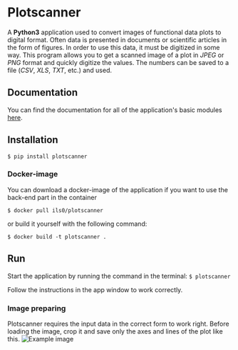 # Plotscanner

A __Python3__ application used to convert images of functional data plots to digital format.
Often data is presented in documents or scientific articles in the form of figures. In order to use this data, it must be digitized in some way. This program allows you to get a scanned image of a plot in _JPEG_ or _PNG_ format and quickly digitize the values. The numbers can be saved to a file (_CSV_, _XLS_, _TXT_, etc.) and used.

## Documentation 
You can find the documentation for all of the application's basic modules [here](https://github.com/IlS0/Plot-digitization/tree/main/docs/plotscanner).

## Installation
`$ pip install plotscanner`


### Docker-image

You can download a docker-image of the application if you want to use the back-end part in the container

`$ docker pull ils0/plotscanner`

or build it yourself with the following command:

`$ docker build -t plotscanner .`


## Run
Start the application by running the command in the terminal:
`$ plotscanner`

Follow the instructions in the app window to work correctly.
### Image preparing
Plotscanner requires the input data in the correct form to work right. Before loading the image, crop it and save only the axes and lines of the plot like this.
![Example image](./plotscanner/readme_imgs/example.jpg)
